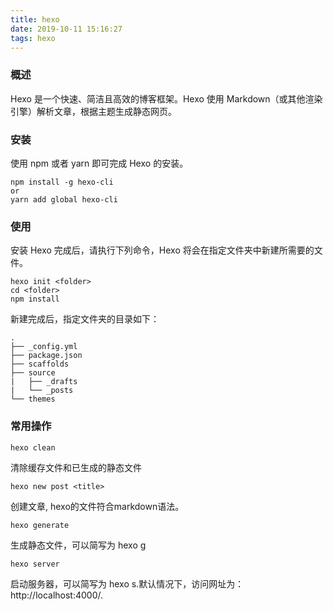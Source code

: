 ```yaml
---
title: hexo
date: 2019-10-11 15:16:27
tags: hexo
---
```

### 概述
Hexo 是一个快速、简洁且高效的博客框架。Hexo 使用 Markdown（或其他渲染引擎）解析文章，根据主题生成静态网页。

### 安装
使用 npm 或者 yarn 即可完成 Hexo 的安装。
<!-- more -->
```
npm install -g hexo-cli 
or 
yarn add global hexo-cli
```

### 使用
安装 Hexo 完成后，请执行下列命令，Hexo 将会在指定文件夹中新建所需要的文件。

```
hexo init <folder>
cd <folder>
npm install
```

新建完成后，指定文件夹的目录如下：

```
.
├── _config.yml
├── package.json
├── scaffolds
├── source
|   ├── _drafts
|   └── _posts
└── themes
```

### 常用操作

```
hexo clean
```
清除缓存文件和已生成的静态文件
```
hexo new post <title>
```
创建文章, hexo的文件符合markdown语法。
```
hexo generate
```
生成静态文件，可以简写为 hexo g
```
hexo server
```
启动服务器，可以简写为 hexo s.默认情况下，访问网址为：http://localhost:4000/.
